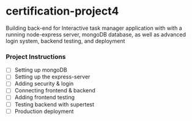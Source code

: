 # certification-project4
Building back-end for Interactive task manager application with with a running node-express server, mongoDB database, as well as advanced login system, backend testing, and deployment

### Project Instructions
- [ ] Setting up mongoDB
- [ ] Setting up the express-server
- [ ] Adding security & login
- [ ] Connecting frontend & backend
- [ ] Adding frontend testing
- [ ] Testing backend with supertest
- [ ] Production deployment
